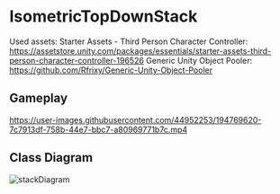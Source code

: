 # IsometricTopDownStack
Used assets:
Starter Assets - Third Person Character Controller: https://assetstore.unity.com/packages/essentials/starter-assets-third-person-character-controller-196526
Generic Unity Object Pooler: https://github.com/Rfrixy/Generic-Unity-Object-Pooler

## Gameplay
https://user-images.githubusercontent.com/44952253/194769620-7c7913df-758b-44e7-bbc7-a80969771b7c.mp4

## Class Diagram


![stackDiagram](https://user-images.githubusercontent.com/44952253/194844883-0c503c95-6a26-4e89-a170-9fb1cdaf114a.png)
